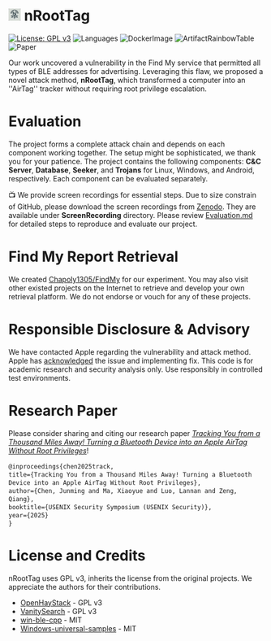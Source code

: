 # <img src="images/nRootTag-round.png" alt="nRootTag application icon" height=24 width=24 valign=bottom/> nRootTag
[![License: GPL v3](https://img.shields.io/badge/License-GPL%20v3-yellow.svg)](https://www.gnu.org/licenses/gpl-3.0)
![Languages](https://img.shields.io/badge/Written%20with-CUDA%2FC%2B%2B%2FPython-green)
![DockerImage](https://img.shields.io/badge/Docker-KeySearch-blue?style=flat&link=https%3A%2F%2Fhub.docker.com%2Frepository%2Fdocker%2Fchiba765%2Fnroottag-seeker)
![ArtifactRainbowTable](https://img.shields.io/badge/Artifact-RainbowTable-orange)
![Paper](https://img.shields.io/badge/To%20be%20in%20-%20USENIX%20Security%20'25%20-red?link=https%3A%2F%2Fcs.gmu.edu%2F~zeng%2Fpapers%2F2025-security-nrootgag.pdf)


Our work uncovered a vulnerability in the Find My service that permitted all types of BLE addresses for advertising. Leveraging this flaw, we proposed a novel attack method, **nRootTag**, which transformed a computer into an ''AirTag'' tracker without requiring root privilege escalation.


# Evaluation

The project forms a complete attack chain and depends on each component working together. The setup might be sophisticated, we thank you for your patience. The project contains the following components: **C&C Server**, **Database**, **Seeker**, and **Trojans** for Linux, Windows, and Android, respectively. Each component can be evaluated separately.

📺 We provide screen recordings for essential steps. Due to size constrain of GitHub, please download the screen recordings from [Zenodo](https://doi.org/10.5281/zenodo.14728530). They are available under **ScreenRecording** directory. Please review [Evaluation.md](Evaluation.md) for detailed steps to reproduce and evaluate our project.


# Find My Report Retrieval

We created [Chapoly1305/FindMy](https://github.com/Chapoly1305/FindMy) for our experiment. You may also visit other existed projects on the Internet to retrieve and develop your own retrieval platform. We do not endorse or vouch for any of these projects.

# Responsible Disclosure & Advisory

We have contacted Apple regarding the vulnerability and attack method. Apple has [acknowledged](https://support.apple.com/en-us/121837#:~:text=for%20their%20assistance.-,Proximity,-We%20would%20like) the issue and implementing fix. This code is for academic research and security analysis only. Use responsibly in controlled test environments.


# Research Paper

Please consider sharing and citing our research paper [*Tracking You from a Thousand Miles Away! Turning a Bluetooth Device into an Apple AirTag Without Root Privileges*](https://cs.gmu.edu/~zeng/papers/2025-security-nrootgag.pdf)!


```
@inproceedings{chen2025track,
title={Tracking You from a Thousand Miles Away! Turning a Bluetooth Device into an Apple AirTag Without Root Privileges},
author={Chen, Junming and Ma, Xiaoyue and Luo, Lannan and Zeng, Qiang},
booktitle={USENIX Security Symposium (USENIX Security)},
year={2025}
}
```

# License and Credits

nRootTag uses GPL v3, inherits the license from the original projects. We appreciate the authors for their contributions.

- [OpenHayStack](https://github.com/seemoo-lab/openhaystack) - GPL v3
- [VanitySearch](https://github.com/JeanLucPons/VanitySearch) - GPL v3
- [win-ble-cpp](https://github.com/urish/win-ble-cpp) - MIT
- [Windows-universal-samples](https://github.com/microsoft/Windows-universal-samples) - MIT

